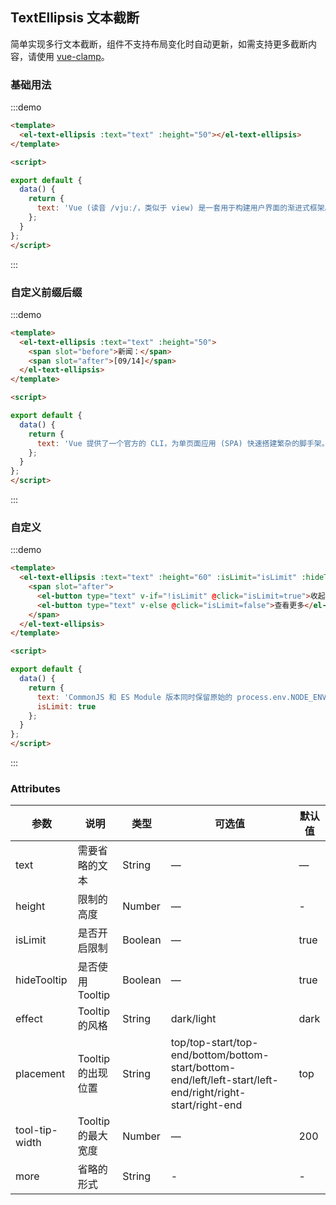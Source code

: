 ## TextEllipsis 文本截断

简单实现多行文本截断，组件不支持布局变化时自动更新，如需支持更多截断内容，请使用 [vue-clamp](https://www.npmjs.com/package/vue-clamp)。

### 基础用法
:::demo
```html
<template>
  <el-text-ellipsis :text="text" :height="50"></el-text-ellipsis>
</template>

<script>

export default {
  data() {
    return {
      text: 'Vue (读音 /vjuː/，类似于 view) 是一套用于构建用户界面的渐进式框架。与其它大型框架不同的是，Vue 被设计为可以自底向上逐层应用。Vue 的核心库只关注视图层，不仅易于上手，还便于与第三方库或既有项目整合。另一方面，当与现代化的工具链以及各种支持类库结合使用时，Vue 也完全能够为复杂的单页应用提供驱动。'
    };
  }
};
</script>
```
:::

### 自定义前缀后缀
:::demo
```html
<template>
  <el-text-ellipsis :text="text" :height="50">
    <span slot="before">新闻：</span>
    <span slot="after">[09/14]</span>
  </el-text-ellipsis>
</template>

<script>

export default {
  data() {
    return {
      text: 'Vue 提供了一个官方的 CLI，为单页面应用 (SPA) 快速搭建繁杂的脚手架。它为现代前端工作流提供了 batteries-included 的构建设置。只需要几分钟的时间就可以运行起来并带有热重载、保存时 lint 校验，以及生产环境可用的构建版本。更多详情可查阅 Vue CLI 的文档。'
    };
  }
};
</script>
```
:::

### 自定义
:::demo
```html
<template>
  <el-text-ellipsis :text="text" :height="60" :isLimit="isLimit" :hideTooltip="!isLimit" :tool-tip-width="400">
    <span slot="after">
      <el-button type="text" v-if="!isLimit" @click="isLimit=true">收起</el-button>
      <el-button type="text" v-else @click="isLimit=false">查看更多</el-button>
    </span>
  </el-text-ellipsis>
</template>

<script>

export default {
  data() {
    return {
      text: 'CommonJS 和 ES Module 版本同时保留原始的 process.env.NODE_ENV 检测，以决定它们应该运行在什么模式下。你应该使用适当的打包工具配置来替换这些环境变量以便控制 Vue 所运行的模式。把 process.env.NODE_ENV 替换为字符串字面量同时可以让 UglifyJS 之类的压缩工具完全丢掉仅供开发环境的代码块，以减少最终的文件尺寸。',
      isLimit: true
    };
  }
};
</script>
```
:::


### Attributes

| 参数           | 说明                           | 类型      | 可选值                               | 默认值  |
| -------------- | ------------------------------ | --------- | ------------------------------------ | ------- |
| text           | 需要省略的文本                   | String  | — | — |
| height      | 限制的高度                         | Number | —                                    | -    |
| isLimit       | 是否开启限制                       | Boolean | —                                    | true   |
| hideTooltip           | 是否使用Tooltip                    | Boolean  | —                                    | true       |
| effect           | Tooltip的风格                       | String  | dark/light                                   | dark       |
| placement             | Tooltip 的出现位置 | String | top/top-start/top-end/bottom/bottom-start/bottom-end/left/left-start/left-end/right/right-start/right-end             | top       |
| tool-tip-width             | Tooltip 的最大宽度 | Number | —             | 200       |
| more     | 省略的形式           | String  | -                                 | -       |
